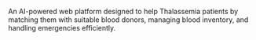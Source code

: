 An AI-powered web platform designed to help Thalassemia patients by matching them with suitable blood donors, managing blood inventory, and handling emergencies efficiently.
